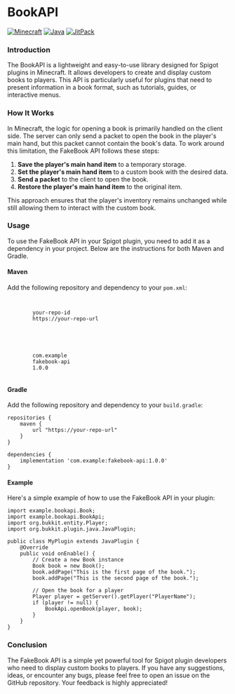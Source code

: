 # BookAPI

[![Minecraft](https://img.shields.io/badge/Minecraft-gray)](https://shields.io/)
[![Java](https://img.shields.io/badge/Java-1.8-blue)](https://shields.io/)
[![JitPack](https://img.shields.io/badge/JitPack-v1.0.0-brightgreen?logo=jitpack)](https://jitpack.io/#Meteor2333/BookApi)

### Introduction

The BookAPI is a lightweight and easy-to-use library designed for Spigot plugins in Minecraft. It allows developers to create and display custom books to players. This API is particularly useful for plugins that need to present information in a book format, such as tutorials, guides, or interactive menus.

### How It Works

In Minecraft, the logic for opening a book is primarily handled on the client side. The server can only send a packet to open the book in the player's main hand, but this packet cannot contain the book's data. To work around this limitation, the FakeBook API follows these steps:

1. **Save the player's main hand item** to a temporary storage.
2. **Set the player's main hand item** to a custom book with the desired data.
3. **Send a packet** to the client to open the book.
4. **Restore the player's main hand item** to the original item.

This approach ensures that the player's inventory remains unchanged while still allowing them to interact with the custom book.

### Usage

To use the FakeBook API in your Spigot plugin, you need to add it as a dependency in your project. Below are the instructions for both Maven and Gradle.

#### Maven

Add the following repository and dependency to your `pom.xml`:

```

    
        your-repo-id
        https://your-repo-url
    



    
        com.example
        fakebook-api
        1.0.0
    

```

#### Gradle

Add the following repository and dependency to your `build.gradle`:

```
repositories {
    maven {
        url "https://your-repo-url"
    }
}

dependencies {
    implementation 'com.example:fakebook-api:1.0.0'
}
```

#### Example

Here's a simple example of how to use the FakeBook API in your plugin:

```
import example.bookapi.Book;
import example.bookapi.BookApi;
import org.bukkit.entity.Player;
import org.bukkit.plugin.java.JavaPlugin;

public class MyPlugin extends JavaPlugin {
    @Override
    public void onEnable() {
        // Create a new Book instance
        Book book = new Book();
        book.addPage("This is the first page of the book.");
        book.addPage("This is the second page of the book.");

        // Open the book for a player
        Player player = getServer().getPlayer("PlayerName");
        if (player != null) {
            BookApi.openBook(player, book);
        }
    }
}
```

### Conclusion

The FakeBook API is a simple yet powerful tool for Spigot plugin developers who need to display custom books to players. If you have any suggestions, ideas, or encounter any bugs, please feel free to open an issue on the GitHub repository. Your feedback is highly appreciated!
